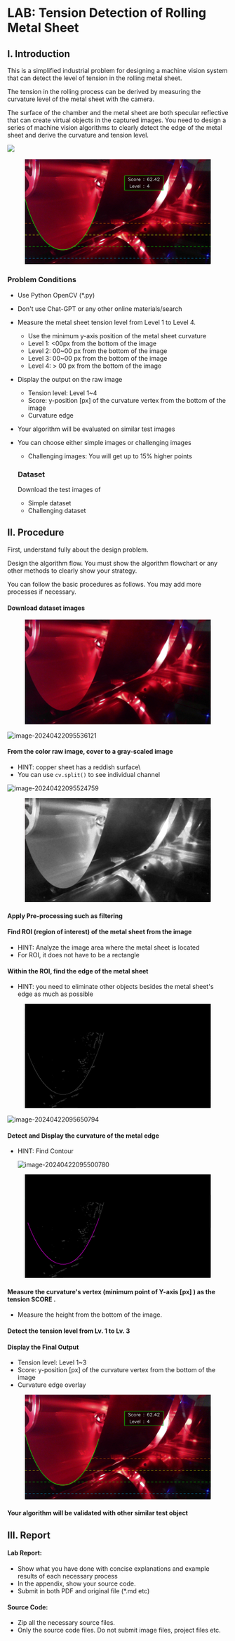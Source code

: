 # LAB: Tension Detection of Rolling Metal Sheet

## I. Introduction

This is a simplified industrial problem for designing a machine vision system that can detect the level of tension in the rolling metal sheet.

The tension in the rolling process can be derived by measuring the curvature level of the metal sheet with the camera.

The surface of the chamber and the metal sheet are both specular reflective that can create virtual objects in the captured images. You need to design a series of machine vision algorithms to clearly detect the edge of the metal sheet and derive the curvature and tension level.

![](https://github.com/ykkimhgu/DLIP_doc/assets/84508106/908a71b4-b36e-4230-8c25-b23f0ee99f08)

<figure><img src="../../.gitbook/assets/image.png" alt=""><figcaption></figcaption></figure>



### Problem Conditions

* Use Python OpenCV (\*.py)
* Don't use Chat-GPT or any other online materials/search
* Measure the metal sheet tension level from Level 1 to Level 4.
  * Use the minimum y-axis position of the metal sheet curvature
  * Level 1: <00px from the bottom of the image
  * Level 2: 00\~00 px from the bottom of the image
  * Level 3: 00\~00 px from the bottom of the image
  * Level 4: > 00 px from the bottom of the image
* Display the output on the raw image
  * Tension level: Level 1\~4
  * Score: y-position \[px] of the curvature vertex from the bottom of the image
  * Curvature edge
* Your algorithm will be evaluated on similar test images
*   You can choose either simple images or challenging images

    * Challenging images: You will get up to 15% higher points

    ### Dataset

    Download the test images of

    * Simple dataset
    * Challenging dataset

## II. Procedure

First, understand fully about the design problem.

Design the algorithm flow. You must show the algorithm flowchart or any other methods to clearly show your strategy.

You can follow the basic procedures as follows. You may add more processes if necessary.

#### Download dataset images

<figure><img src="../../.gitbook/assets/image (2).png" alt=""><figcaption></figcaption></figure>

![image-20240422095536121](C:%5CUsers%5Cykkim%5CAppData%5CRoaming%5CTypora%5Ctypora-user-images%5Cimage-20240422095536121.png)

#### From the color raw image, cover to a gray-scaled image

* HINT: copper sheet has a reddish surface\\
* You can use `cv.split()` to see individual channel

![image-20240422095524759](C:%5CUsers%5Cykkim%5CAppData%5CRoaming%5CTypora%5Ctypora-user-images%5Cimage-20240422095524759.png)

<figure><img src="../../.gitbook/assets/image (3).png" alt=""><figcaption></figcaption></figure>

#### Apply Pre-processing such as filtering



#### Find ROI (region of interest) of the metal sheet from the image

* HINT: Analyze the image area where the metal sheet is located
* For ROI, it does not have to be a rectangle

#### Within the ROI, find the edge of the metal sheet

* HINT: you need to eliminate other objects besides the metal sheet's edge as much as possible

<figure><img src="../../.gitbook/assets/image (4).png" alt=""><figcaption></figcaption></figure>

![image-20240422095650794](C:%5CUsers%5Cykkim%5CAppData%5CRoaming%5CTypora%5Ctypora-user-images%5Cimage-20240422095650794.png)

#### Detect and Display the curvature of the metal edge

*   HINT: Find Contour

    ![image-20240422095500780](C:%5CUsers%5Cykkim%5CAppData%5CRoaming%5CTypora%5Ctypora-user-images%5Cimage-20240422095500780.png)

<figure><img src="../../.gitbook/assets/image (5).png" alt=""><figcaption></figcaption></figure>



#### Measure the curvature's vertex (minimum point of Y-axis \[px] ) as the tension SCORE .

* Measure the height from the bottom of the image.

#### Detect the tension level from Lv. 1 to Lv. 3



#### Display the Final Output

* Tension level: Level 1\~3
* Score: y-position \[px] of the curvature vertex from the bottom of the image
* Curvature edge overlay



<figure><img src="../../.gitbook/assets/image (6).png" alt="" width="563"><figcaption></figcaption></figure>

#### Your algorithm will be validated with other similar test object





## III. Report

#### Lab Report:

* Show what you have done with concise explanations and example results of each necessary process
* In the appendix, show your source code.
* Submit in both PDF and original file (\*.md etc)

#### Source Code:

* Zip all the necessary source files.
* Only the source code files. Do not submit image files, project files etc.

####
